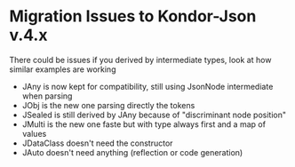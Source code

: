 # Migration Issues to Kondor-Json v.4.x

There could be issues if you derived by intermediate types, look at how similar examples are working

- JAny is now kept for compatibility, still using JsonNode intermediate when parsing
- JObj is the new one parsing directly the tokens
- JSealed is still derived by JAny because of "discriminant node position"
- JMulti is the new one faste but with type always first and a map of values
- JDataClass doesn't need the constructor
- JAuto doesn't need anything (reflection or code generation)